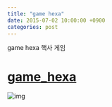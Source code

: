 ```yaml
---
title: "game hexa"
date: 2015-07-02 10:00:00 +0900
categories: post
---
```

game hexa
핵사 게임

# [game_hexa](http://www.mins01.com/game/hexa/game_hexa.html)


![img](https://mins01.github.io/hexa/game_hexa.png)
